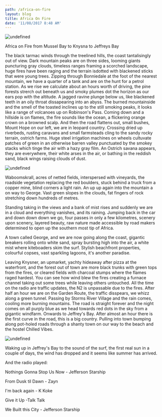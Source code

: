 ```yaml
---
path: /africa-on-fire
layout: blog
title: Africa On Fire
date: '11/08/2017 8:48 AM'
---
```

![undefined](/images/CNV000022.JPG)

Africa on Fire from Mussel Bay to Knysna to Jeffreys Bay

The black tarmac winds through the treelined hills, the coast tantalisingly out of view. Dark mountain peaks are on three sides, looming giants puncturing gray clouds, timeless ranges framing a scorched landscape, huge fires have been raging and the terrain isdotted with blackened sticks that were young trees. Zipping through Bonniedale at the foot of the nearest mountain, we have a quarter of a tank and are on the hunt for a petrol station. As we rise we calculate about an hours worth of driving, the pine forests strerch out beneath us and smoky plumes dot the horizon as our ears pop with the altitude. A jagged ravine plunge below us, like blackened teeth in an oily throat dissapearing into an abyss. The burned mountainside and the smell of the toasted inclines up to the still smoking peaks, it looks like a range of volcanoes up on Robinson's Pass. Coming down and a hillside is on flames, the fire sounds like the ocean, a flickering orange crown on a browned scalp. And then the road flattens out, small bushes, Mount Hope on our left, we are in leopard country. Crossing dried up riverbeds, rusting caravans and small farmsteads cling to the sandy rocky terrain, ostrich farms. Huge steel irrigation machines on wheels cultuvate patches of green in an otherwise barren valley punctuated by the smokey stacks which tinge the air with a hazy gray film. An Ostrich savana appears, they are everywhere, their white arses in the air, or bathing in the reddish sand, black wings raising clouds of dust.

![undefined](/images/CNV000024.JPG)

Waboomskrall, acres of netted fields, interspersed with vineyards, the roadside vegetation replacing the red boulders, stuck behind a truck from a copper mine, blind corners a light rain. An up up again into the mountain a on way to George. Vast green slopes in the clouds, fat fingers of rock stretching down hundreds of metres.

Standing taking in the views and a bank of mist rises and suddenly we are in a cloud and everything vanishes, and its raining. Jumping back in the car and down down down we go, four passes in only a few kilometres, scenery upon scenery, layered beauty, raw nature made accessible by road makers determined to open up the southern most tip of Africa.

A town called George, and we are now going along the coast, gigantic breakers rolling onto white sand, spray bursting high into the air, a white mist where kiteboaders skim the surf. Stylish beachfront properties, colourful copses, vast sparkling lagoons, it's another paradise.

Leaving Knysner, an upmarket, yachty hideaway after pizza at the waterfront, and the forest out of town are more black trunks with green tops from the fires, or cleared fields with charcoal stumps where the flames raged hardest. You can see how wind blew the fires creating a furnace channel taking out some trees while leaving others untouched. All the time on the radio are traffic updates, the N2 is unpassable due to the fires. After half an hour we are on the Garden Route, the traffic disspears, we whizz along a green tunnel. Passing by Storms River Village and the rain comes, cooling more burning mountains. The road is straight forever and the night comes on all purply blue as we head towards red dots in the sky from a gigantic windfarm. Onwards to Jeffrey's Bay. After almost an hour there is the first curve in the road, this is a big country. Pulling into town bumping along pot-holed roads through a shanty town on our way to the beach and the hostel Chilled Vibes.

![undefined](/images/CNV000020.JPG)

Waking up in Jeffrey's Bay to the sound of the surf, the first real sun in a couple of days, the wind has dropped and it seems like summer has arrived.

And the radio played:

Nothings Gonna Stop Us Now - Jefferson Starship

From Dusk til Dawn - Zayn

I'm back again - K Koke

Give it Up -Talk Talk

We Built this City - Jefferson Starship
